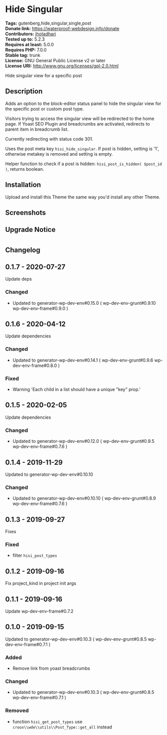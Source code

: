 # Hide Singular #
**Tags:** gutenberg,hide,singular,single,post  
**Donate link:** https://waterproof-webdesign.info/donate  
**Contributors:** [jhotadhari](https://profiles.wordpress.org/jhotadhari)  
**Tested up to:** 5.2.3  
**Requires at least:** 5.0.0  
**Requires PHP:** 7.0.0  
**Stable tag:** trunk  
**License:** GNU General Public License v2 or later  
**License URI:** http://www.gnu.org/licenses/gpl-2.0.html  

Hide singular view for a specific post


## Description ##

Adds an option to the block-editor status panel to hide the singular view for the specific post or custom post type.

Visitors trying to access the singular view will be redirected to the home page. If Yoast SEO Plugin and breadcrumbs are activated, redirects to parent item in breadcrumb list.

Currently redirecting with status code 301.

Uses the post meta key ```hisi_hide_singular```. If post is hidden, setting is '1', otherwise metakey is removed and setting is empty.

Helper function to check if a post is hidden: ```hisi_post_is_hidden( $post_id )```, returns boolean.

## Installation ##
Upload and install this Theme the same way you'd install any other Theme.


## Screenshots ##


## Upgrade Notice ##



# 

## Changelog ##

## 0.1.7 - 2020-07-27
Update deps

### Changed
- Updated to generator-wp-dev-env#0.15.0 ( wp-dev-env-grunt#0.9.10 wp-dev-env-frame#0.9.0 )

## 0.1.6 - 2020-04-12
Update dependencies

### Changed
- Updated to generator-wp-dev-env#0.14.1 ( wp-dev-env-grunt#0.9.6 wp-dev-env-frame#0.8.0 )

### Fixed
- Warning 'Each child in a list should have a unique "key" prop.'

## 0.1.5 - 2020-02-05
Update dependencies

### Changed
- Updated to generator-wp-dev-env#0.12.0 ( wp-dev-env-grunt#0.9.5 wp-dev-env-frame#0.7.6 )

## 0.1.4 - 2019-11-29
Updated to generator-wp-dev-env#0.10.10

### Changed
- Updated to generator-wp-dev-env#0.10.10 ( wp-dev-env-grunt#0.8.9 wp-dev-env-frame#0.7.6 )

## 0.1.3 - 2019-09-27
Fixes

### Fixed
- filter `hisi_post_types`

## 0.1.2 - 2019-09-16
Fix project_kind in project init args

## 0.1.1 - 2019-09-16
Update wp-dev-env-frame#0.7.2

## 0.1.0 - 2019-09-15
Updated to generator-wp-dev-env#0.10.3 ( wp-dev-env-grunt#0.8.5 wp-dev-env-frame#0.7.1 )

### Added
- Remove link from yoast breadcrumbs

### Changed
- Updated to generator-wp-dev-env#0.10.3 ( wp-dev-env-grunt#0.8.5 wp-dev-env-frame#0.7.1 )

### Removed
- function `hisi_get_post_types` use `croox\\wde\\utils\\Post_Type::get_all` instead
